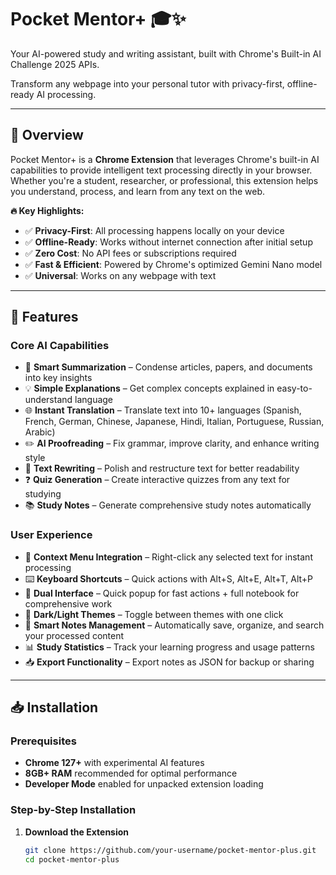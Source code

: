 # Pocket Mentor+ 🎓✨
Your AI-powered study and writing assistant, built with Chrome's Built-in AI Challenge 2025 APIs.

Transform any webpage into your personal tutor with privacy-first, offline-ready AI processing.

---

## 🌟 Overview

Pocket Mentor+ is a **Chrome Extension** that leverages Chrome's built-in AI capabilities to provide intelligent text processing directly in your browser. Whether you're a student, researcher, or professional, this extension helps you understand, process, and learn from any text on the web.

**🔥 Key Highlights:**
- ✅ **Privacy-First**: All processing happens locally on your device
- ✅ **Offline-Ready**: Works without internet connection after initial setup
- ✅ **Zero Cost**: No API fees or subscriptions required
- ✅ **Fast & Efficient**: Powered by Chrome's optimized Gemini Nano model
- ✅ **Universal**: Works on any webpage with text

---

## 🚀 Features

### Core AI Capabilities
- 📝 **Smart Summarization** – Condense articles, papers, and documents into key insights
- 💡 **Simple Explanations** – Get complex concepts explained in easy-to-understand language
- 🌐 **Instant Translation** – Translate text into 10+ languages (Spanish, French, German, Chinese, Japanese, Hindi, Italian, Portuguese, Russian, Arabic)
- ✏️ **AI Proofreading** – Fix grammar, improve clarity, and enhance writing style
- 🔄 **Text Rewriting** – Polish and restructure text for better readability
- ❓ **Quiz Generation** – Create interactive quizzes from any text for studying
- 📚 **Study Notes** – Generate comprehensive study notes automatically

### User Experience
- 🎯 **Context Menu Integration** – Right-click any selected text for instant processing
- ⌨️ **Keyboard Shortcuts** – Quick actions with Alt+S, Alt+E, Alt+T, Alt+P
- 📱 **Dual Interface** – Quick popup for fast actions + full notebook for comprehensive work
- 🌙 **Dark/Light Themes** – Toggle between themes with one click
- 💾 **Smart Notes Management** – Automatically save, organize, and search your processed content
- 📊 **Study Statistics** – Track your learning progress and usage patterns
- 📥 **Export Functionality** – Export notes as JSON for backup or sharing

---

## 📥 Installation

### Prerequisites
- **Chrome 127+** with experimental AI features
- **8GB+ RAM** recommended for optimal performance
- **Developer Mode** enabled for unpacked extension loading

### Step-by-Step Installation

1. **Download the Extension**
   ```bash
   git clone https://github.com/your-username/pocket-mentor-plus.git
   cd pocket-mentor-plus